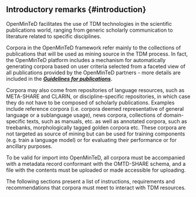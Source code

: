 ## ​Introductory remarks {#introduction}

OpenMinTeD facilitates the use of TDM technologies in the scientific publications world, ranging from generic scholarly communication to literature related to specific disciplines.

Corpora in the OpenMinTeD framework refer mainly to the collections of publications that will be used as mining source in the TDM process. In fact, the OpenMinTeD platform includes a mechanism for automatically generating corpora based on user criteria selected from a faceted view of all publications provided by the OpenMinTeD partners - more details are included in the [_**Guidelines for publications**_](/guidelines_for_providers_of_publications/README.md).

Corpora may also come from repositories of language resources, such as META-SHARE and CLARIN, or discipline-specific repositories, in which case they do not have to be composed of scholarly publications. Examples include reference corpora \(i.e. corpora deemed representative of general language or a sublanguage usage\), news corpora, collections of domain-specific texts, such as manuals, etc. as well as annotated corpora, such as treebanks, morphologically tagged golden corpora etc. These corpora are not targeted as source of mining but can be used for training components \(e.g. train a language model\) or for evaluating their performance or for ancillary purposes.

To be valid for import into OpenMinTeD, all corpora must be accompanied with a metadata record conformant with the OMTD-SHARE schema, and a file with the contents must be uploaded or made accessible for uploading.

The following sections present a list of instructions, requirements and recommendations that corpora must meet to interact with TDM resources.

